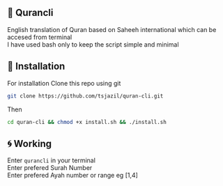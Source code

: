 ## 💞 Qurancli

English translation of Quran based on Saheeh international which can be accesed from terminal <br>
I have used bash only to keep the script simple and minimal

🚀 Installation 
--
For installation Clone this repo using git

```sh
git clone https://github.com/tsjazil/quran-cli.git
```
Then 
```sh
cd quran-cli && chmod +x install.sh && ./install.sh
```
🌀 Working 
--
Enter ``qurancli`` in your terminal <br>
Enter prefered Surah Number <br>
Enter prefered Ayah number or range eg [1,4] <br>

